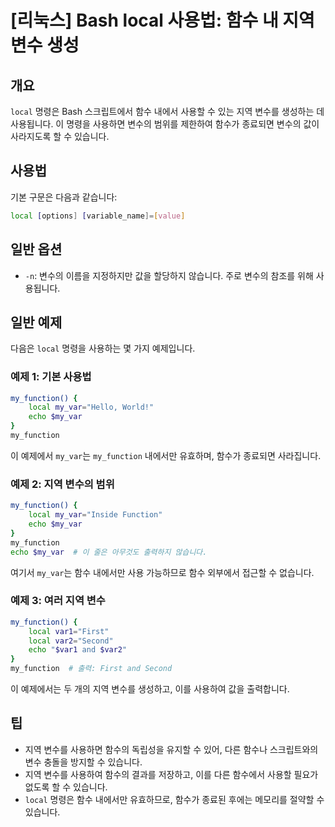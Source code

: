# [리눅스] Bash local 사용법: 함수 내 지역 변수 생성

## 개요
`local` 명령은 Bash 스크립트에서 함수 내에서 사용할 수 있는 지역 변수를 생성하는 데 사용됩니다. 이 명령을 사용하면 변수의 범위를 제한하여 함수가 종료되면 변수의 값이 사라지도록 할 수 있습니다.

## 사용법
기본 구문은 다음과 같습니다:
```bash
local [options] [variable_name]=[value]
```

## 일반 옵션
- `-n`: 변수의 이름을 지정하지만 값을 할당하지 않습니다. 주로 변수의 참조를 위해 사용됩니다.

## 일반 예제
다음은 `local` 명령을 사용하는 몇 가지 예제입니다.

### 예제 1: 기본 사용법
```bash
my_function() {
    local my_var="Hello, World!"
    echo $my_var
}
my_function
```
이 예제에서 `my_var`는 `my_function` 내에서만 유효하며, 함수가 종료되면 사라집니다.

### 예제 2: 지역 변수의 범위
```bash
my_function() {
    local my_var="Inside Function"
    echo $my_var
}
my_function
echo $my_var  # 이 줄은 아무것도 출력하지 않습니다.
```
여기서 `my_var`는 함수 내에서만 사용 가능하므로 함수 외부에서 접근할 수 없습니다.

### 예제 3: 여러 지역 변수
```bash
my_function() {
    local var1="First"
    local var2="Second"
    echo "$var1 and $var2"
}
my_function  # 출력: First and Second
```
이 예제에서는 두 개의 지역 변수를 생성하고, 이를 사용하여 값을 출력합니다.

## 팁
- 지역 변수를 사용하면 함수의 독립성을 유지할 수 있어, 다른 함수나 스크립트와의 변수 충돌을 방지할 수 있습니다.
- 지역 변수를 사용하여 함수의 결과를 저장하고, 이를 다른 함수에서 사용할 필요가 없도록 할 수 있습니다.
- `local` 명령은 함수 내에서만 유효하므로, 함수가 종료된 후에는 메모리를 절약할 수 있습니다.